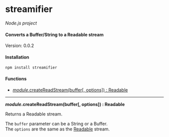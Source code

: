 streamifier
===========

_Node.js project_

#### Converts a Buffer/String to a Readable stream ####

Version: 0.0.2

#### Installation ####

```
npm install streamifier
```

#### Functions ####

- [_module_.createReadStream(buffer[, options]) : Readable](#createReadStream)

---

<a name="createReadStream"></a>
___module_.createReadStream(buffer[, options]) : Readable__

Returns a Readable stream.

The `buffer` parameter can be a String or a Buffer.  
The `options` are the same as the [Readable](http://nodejs.org/api/stream.html#stream_new_stream_readable_options) stream.